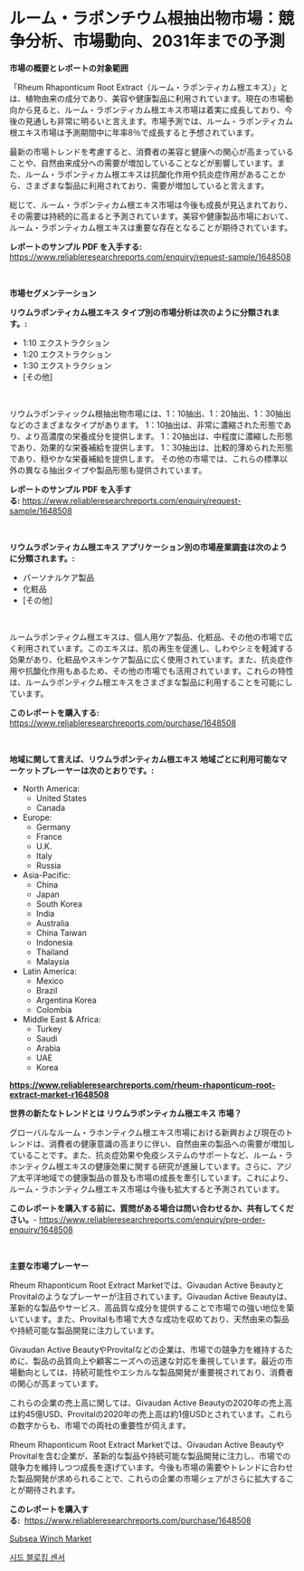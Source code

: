 <p><h1>ルーム・ラポンチウム根抽出物市場：競争分析、市場動向、2031年までの予測</h1></p><p><strong>市場の概要とレポートの対象範囲</strong></p>
<p><p>「Rheum Rhaponticum Root Extract（ルーム・ラポンティカム根エキス）」とは、植物由来の成分であり、美容や健康製品に利用されています。現在の市場動向から見ると、ルーム・ラポンティカム根エキス市場は着実に成長しており、今後の見通しも非常に明るいと言えます。市場予測では、ルーム・ラポンティカム根エキス市場は予測期間中に年率8％で成長すると予想されています。</p><p>最新の市場トレンドを考慮すると、消費者の美容と健康への関心が高まっていることや、自然由来成分への需要が増加していることなどが影響しています。また、ルーム・ラポンティカム根エキスは抗酸化作用や抗炎症作用があることから、さまざまな製品に利用されており、需要が増加していると言えます。</p><p>総じて、ルーム・ラポンティカム根エキス市場は今後も成長が見込まれており、その需要は持続的に高まると予測されています。美容や健康製品市場において、ルーム・ラポンティカム根エキスは重要な存在となることが期待されています。</p></p>
<p><strong>レポートのサンプル PDF を入手する:</strong> <a href="https://www.reliableresearchreports.com/enquiry/request-sample/1648508">https://www.reliableresearchreports.com/enquiry/request-sample/1648508</a></p>
<p>&nbsp;</p>
<p><strong>市場セグメンテーション</strong></p>
<p><strong>リウムラポンティカム根エキス タイプ別の市場分析は次のように分類されます。:</strong></p>
<p><ul><li>1:10 エクストラクション</li><li>1:20 エクストラクション</li><li>1:30 エクストラクション</li><li>[その他]</li></ul></p>
<p>&nbsp;</p>
<p><p>リウムラポンティックム根抽出物市場には、1：10抽出、1：20抽出、1：30抽出などのさまざまなタイプがあります。 1：10抽出は、非常に濃縮された形態であり、より高濃度の栄養成分を提供します。 1：20抽出は、中程度に濃縮した形態であり、効果的な栄養補給を提供します。 1：30抽出は、比較的薄められた形態であり、穏やかな栄養補給を提供します。 その他の市場では、これらの標準以外の異なる抽出タイプや製品形態も提供されています。</p></p>
<p><strong>レポートのサンプル PDF を入手する:</strong>&nbsp;<a href="https://www.reliableresearchreports.com/enquiry/request-sample/1648508">https://www.reliableresearchreports.com/enquiry/request-sample/1648508</a></p>
<p>&nbsp;</p>
<p><strong> リウムラポンティカム根エキス アプリケーション別の市場産業調査は次のように分類されます。:</strong></p>
<p><ul><li>パーソナルケア製品</li><li>化粧品</li><li>[その他]</li></ul></p>
<p>&nbsp;</p>
<p><p>ルームラポンティクム根エキスは、個人用ケア製品、化粧品、その他の市場で広く利用されています。このエキスは、肌の再生を促進し、しわやシミを軽減する効果があり、化粧品やスキンケア製品に広く使用されています。また、抗炎症作用や抗酸化作用もあるため、その他の市場でも活用されています。これらの特性は、ルームラポンティクム根エキスをさまざまな製品に利用することを可能にしています。</p></p>
<p><strong>このレポートを購入する:</strong>&nbsp; <a href="https://www.reliableresearchreports.com/purchase/1648508">https://www.reliableresearchreports.com/purchase/1648508</a></p>
<p>&nbsp;</p>
<p><strong>地域に関して言えば、リウムラポンティカム根エキス 地域ごとに利用可能なマーケットプレーヤーは次のとおりです。:</strong></p>
<p><ul>
    <li>
        North America:
        <ul>
            <li>United States</li>
            <li>Canada</li>
        </ul>
    </li>
    <li>
        Europe:
        <ul>
            <li>Germany</li>
            <li>France</li>
            <li>U.K.</li>
            <li>Italy</li>
            <li>Russia</li>
        </ul>
    </li>
    <li>
        Asia-Pacific:
        <ul>
            <li>China</li>
            <li>Japan</li>
            <li>South Korea</li>
            <li>India</li>
            <li>Australia</li>
            <li>China Taiwan</li>
            <li>Indonesia</li>
            <li>Thailand</li>
            <li>Malaysia</li>
        </ul>
    </li>
    <li>
        Latin America:
        <ul>
            <li>Mexico</li>
            <li>Brazil</li>
            <li>Argentina Korea</li>
            <li>Colombia</li>
        </ul>
    </li>
    <li>
        Middle East & Africa:
        <ul>
            <li>Turkey</li>
            <li>Saudi</li>
            <li>Arabia</li>
            <li>UAE</li>
            <li>Korea</li>
        </ul>
    </li>
    </ul></p>
<p><strong><a href="https://www.reliableresearchreports.com/rheum-rhaponticum-root-extract-market-r1648508">https://www.reliableresearchreports.com/rheum-rhaponticum-root-extract-market-r1648508</a></strong>&nbsp;</p>
<p><strong>世界の新たなトレンドとは リウムラポンティカム根エキス 市場？</strong></p>
<p><p>グローバルなルーム・ラホンティクム根エキス市場における新興および現在のトレンドは、消費者の健康意識の高まりに伴い、自然由来の製品への需要が増加していることです。また、抗炎症効果や免疫システムのサポートなど、ルーム・ラホンティクム根エキスの健康効果に関する研究が進展しています。さらに、アジア太平洋地域での健康製品の普及も市場の成長を牽引しています。これにより、ルーム・ラホンティクム根エキス市場は今後も拡大すると予測されています。</p></p>
<p><strong>このレポートを購入する前に、質問がある場合は問い合わせるか、共有してください。</strong>- <a href="https://www.reliableresearchreports.com/enquiry/pre-order-enquiry/1648508">https://www.reliableresearchreports.com/enquiry/pre-order-enquiry/1648508</a></p>
<p>&nbsp;</p>
<p><strong>主要な市場プレーヤー</strong></p>
<p><p>Rheum Rhaponticum Root Extract Marketでは、Givaudan Active BeautyとProvitalのようなプレーヤーが注目されています。Givaudan Active Beautyは、革新的な製品やサービス、高品質な成分を提供することで市場での強い地位を築いています。また、Provitalも市場で大きな成功を収めており、天然由来の製品や持続可能な製品開発に注力しています。 </p><p>Givaudan Active BeautyやProvitalなどの企業は、市場での競争力を維持するために、製品の品質向上や顧客ニーズへの迅速な対応を重視しています。最近の市場動向としては、持続可能性やエシカルな製品開発が重要視されており、消費者の関心が高まっています。</p><p>これらの企業の売上高に関しては、Givaudan Active Beautyの2020年の売上高は約45億USD、Provitalの2020年の売上高は約1億USDとされています。これらの数字からも、市場での両社の重要性が伺えます。</p><p>Rheum Rhaponticum Root Extract Marketでは、Givaudan Active BeautyやProvitalを含む企業が、革新的な製品や持続可能な製品開発に注力し、市場での競争力を維持しつつ成長を遂げています。今後も市場の需要やトレンドに合わせた製品開発が求められることで、これらの企業の市場シェアがさらに拡大することが期待されます。</p></p>
<p><strong>このレポートを購入する:</strong>&nbsp;&nbsp;<a href="https://www.reliableresearchreports.com/purchase/1648508">https://www.reliableresearchreports.com/purchase/1648508</a></p>
<p><p><a href="https://github.com/JameTravis/Market-Research-Report-List-4/blob/main/subsea-winch-market.md">Subsea Winch Market</a></p><p><a href="https://github.com/laholand/Market-Research-Report-List-3/blob/main/202390825601.md">시드 블로킹 센서</a></p></p>